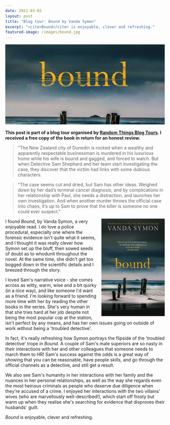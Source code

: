 ```yaml
---
date: 2021-03-02
layout: post
title: "Blog tour: Bound by Vanda Symon"
excerpt: "<cite>Bound</cite> is enjoyable, clever and refreshing."
featured-image: /images/bound.jpg
---
```


![Bound](/images/bound.jpg)

**This post is part of a blog tour organised by [Random Things Blog Tours](http://randomthingsthroughmyletterbox.blogspot.com/p/services-to-publishers-authors-blog.html). I received a free copy of the book in return for an honest review.**

> "The New Zealand city of Dunedin is rocked when a wealthy and apparently respectable businessman is murdered in his luxurious home while his wife is bound and gagged, and forced to watch. But when Detective Sam Shephard and her team start investigating the case, they discover that the victim had links with some dubious characters.

> "The case seems cut and dried, but Sam has other ideas. Weighed down by her dad’s terminal cancer diagnosis, and by complications in her relationship with Paul, she needs a distraction, and launches her own investigation. And when another murder throws the official case into chaos, it’s up to Sam to prove that the killer is someone no one could ever suspect."

<img src="/images/bound-200.jpg" alt="Bound" style="float: right; margin-bottom: 10px; margin-left: 10px;">

I found <cite>Bound</cite>, by Vanda Symon, a very enjoyable read. I do love a police procedural, especially one where the forensic evidence isn't quite what it seems, and I thought it was really clever how Symon set up the bluff, then sowed seeds of doubt as to whodunit throughout the novel. At the same time, she didn't get too bogged down in the scientific details and I breezed through the story.

I loved Sam's narrative voice - she comes across as witty, warm, wise and a bit quirky (in a nice way), and like someone I'd want as a friend. I'm looking forward to spending more time with her by reading the other books in the series. She's very human in that she tries hard at her job despite not being the most popular cop at the station, isn't perfect by any means, and has her own issues going on outside of work without being a 'troubled detective'.

In fact, it's really refreshing how Symon portrays the flipside of the 'troubled detective' trope in <cite>Bound</cite>. A couple of Sam's male superiors are so nasty in their interactions with her and other colleagues that someone needs to march them to HR! Sam's success against the odds is a great way of showing that you can be reasonable, have people skills, and go through the official channels as a detective, and still get a result.

We also see Sam's humanity in her interactions with her family and the nuances in her personal relationships, as well as the way she regards even the most heinous criminals as people who deserve due diligence when they're accused of a crime. I enjoyed her interactions with the two villains' wives (who are marvellously well-described!), which start off frosty but warm up when they realise she's searching for evidence that disproves their husbands' guilt.

<cite>Bound</cite> is enjoyable, clever and refreshing.
